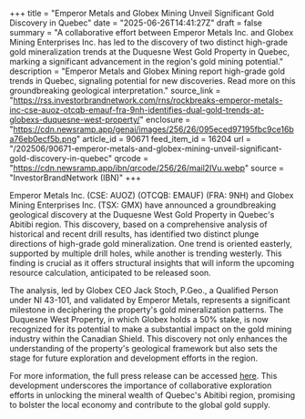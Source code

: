 +++
title = "Emperor Metals and Globex Mining Unveil Significant Gold Discovery in Quebec"
date = "2025-06-26T14:41:27Z"
draft = false
summary = "A collaborative effort between Emperor Metals Inc. and Globex Mining Enterprises Inc. has led to the discovery of two distinct high-grade gold mineralization trends at the Duquesne West Gold Property in Quebec, marking a significant advancement in the region's gold mining potential."
description = "Emperor Metals and Globex Mining report high-grade gold trends in Quebec, signaling potential for new discoveries. Read more on this groundbreaking geological interpretation."
source_link = "https://rss.investorbrandnetwork.com/rns/rockbreaks-emperor-metals-inc-cse-auoz-otcqb-emauf-fra-9nh-identifies-dual-gold-trends-at-globexs-duquesne-west-property/"
enclosure = "https://cdn.newsramp.app/genai/images/256/26/095eced97195fbc9ce16ba76eb0ecf5b.png"
article_id = 90671
feed_item_id = 16204
url = "/202506/90671-emperor-metals-and-globex-mining-unveil-significant-gold-discovery-in-quebec"
qrcode = "https://cdn.newsramp.app/ibn/qrcode/256/26/mail2IVu.webp"
source = "InvestorBrandNetwork (IBN)"
+++

<p>Emperor Metals Inc. (CSE: AUOZ) (OTCQB: EMAUF) (FRA: 9NH) and Globex Mining Enterprises Inc. (TSX: GMX) have announced a groundbreaking geological discovery at the Duquesne West Gold Property in Quebec's Abitibi region. This discovery, based on a comprehensive analysis of historical and recent drill results, has identified two distinct plunge directions of high-grade gold mineralization. One trend is oriented easterly, supported by multiple drill holes, while another is trending westerly. This finding is crucial as it offers structural insights that will inform the upcoming resource calculation, anticipated to be released soon.</p><p>The analysis, led by Globex CEO Jack Stoch, P.Geo., a Qualified Person under NI 43-101, and validated by Emperor Metals, represents a significant milestone in deciphering the property's gold mineralization patterns. The Duquesne West Property, in which Globex holds a 50% stake, is now recognized for its potential to make a substantial impact on the gold mining industry within the Canadian Shield. This discovery not only enhances the understanding of the property's geological framework but also sets the stage for future exploration and development efforts in the region.</p><p>For more information, the full press release can be accessed <a href='https://www.example.com' rel='nofollow' target='_blank'>here</a>. This development underscores the importance of collaborative exploration efforts in unlocking the mineral wealth of Quebec's Abitibi region, promising to bolster the local economy and contribute to the global gold supply.</p>